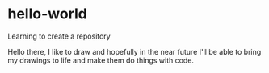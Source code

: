 # hello-world
Learning to create a repository


Hello there, I like to draw and hopefully in the near future I'll be able to bring my drawings to life and make them do things with code.

